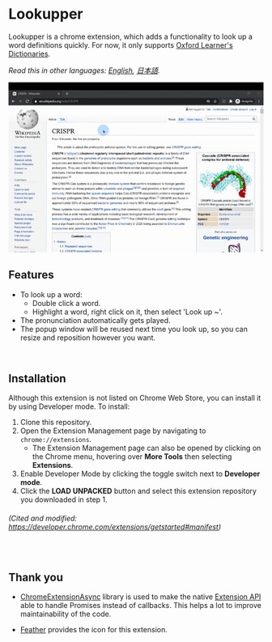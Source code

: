 # Lookupper
Lookupper is a chrome extension, which adds a functionality to look up a word definitions quickly. For now, it only supports [Oxford Learner's Dictionaries](https://www.oxfordlearnersdictionaries.com/).

*Read this in other languages: [English](README.md), [日本語](README.ja.md).*

<img src="demo/lookupper_demo.gif" alt="Lookupper gif">
<br/>

## Features
- To look up a word:
    - Double click a word.
    - Highlight a word, right click on it, then select 'Look up ~'.
- The pronunciation automatically gets played.
- The popup window will be reused next time you look up, so you can resize and reposition however you want.

<br/>

## Installation
Although this extension is not listed on Chrome Web Store, you can install it by using Developer mode. To install:

1. Clone this repository.
2. Open the Extension Management page by navigating to `chrome://extensions`. 
    - The Extension Management page can also be opened by clicking on the Chrome menu, hovering over **More Tools** then selecting **Extensions**.
3. Enable Developer Mode by clicking the toggle switch next to **Developer mode**.
4. Click the **LOAD UNPACKED** button and select this extension repository you downloaded in step 1.

###### (_Cited and modified: https://developer.chrome.com/extensions/getstarted#manifest_)

<br/>

## Thank you

- [ChromeExtensionAsync](https://github.com/KeithHenry/chromeExtensionAsync) library is used to make the native [Extension API](https://developer.chrome.com/extensions) able to handle Promises instead of callbacks. This helps a lot to improve maintainability of the code.

- [Feather](https://github.com/feathericons/feather) provides the icon for this extension.
